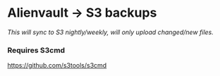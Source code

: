 # Alienvault -> S3 backups
  *This will sync to S3 nightly/weekly, will only upload changed/new files.*

### Requires S3cmd
https://github.com/s3tools/s3cmd
